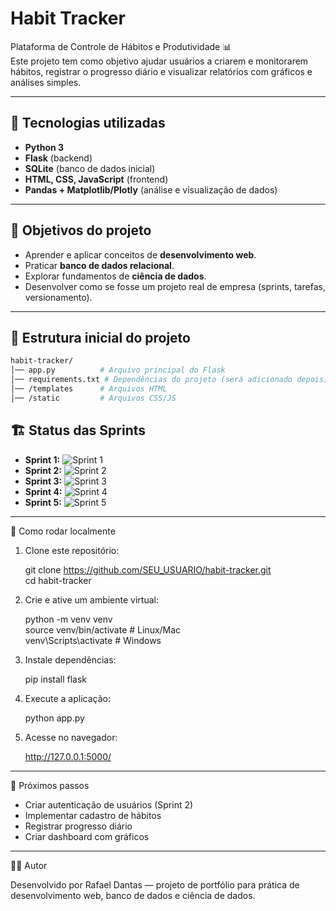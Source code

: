 # Habit Tracker

Plataforma de Controle de Hábitos e Produtividade 📊  
Este projeto tem como objetivo ajudar usuários a criarem e monitorarem hábitos, registrar o progresso diário e visualizar relatórios com gráficos e análises simples.  

---

## 🚀 Tecnologias utilizadas
- **Python 3**  
- **Flask** (backend)  
- **SQLite** (banco de dados inicial)  
- **HTML, CSS, JavaScript** (frontend)  
- **Pandas + Matplotlib/Plotly** (análise e visualização de dados)  

---

## 🎯 Objetivos do projeto
- Aprender e aplicar conceitos de **desenvolvimento web**.  
- Praticar **banco de dados relacional**.  
- Explorar fundamentos de **ciência de dados**.  
- Desenvolver como se fosse um projeto real de empresa (sprints, tarefas, versionamento).  

---

## 📂 Estrutura inicial do projeto
```bash
habit-tracker/
│── app.py          # Arquivo principal do Flask
│── requirements.txt # Dependências do projeto (será adicionado depois)
│── /templates      # Arquivos HTML
│── /static         # Arquivos CSS/JS
```

## 🏗 Status das Sprints

- **Sprint 1:** ![Sprint 1](https://img.shields.io/badge/Sprint%201-Concluída-brightgreen)
- **Sprint 2:** ![Sprint 2](https://img.shields.io/badge/Sprint%202-Em%20Andamento-yellow)
- **Sprint 3:** ![Sprint 3](https://img.shields.io/badge/Sprint%203-To%20Do-lightgrey)
- **Sprint 4:** ![Sprint 4](https://img.shields.io/badge/Sprint%204-To%20Do-lightgrey)
- **Sprint 5:** ![Sprint 5](https://img.shields.io/badge/Sprint%205-To%20Do-lightgrey)


---

📝 Como rodar localmente

1. Clone este repositório:
   
   git clone https://github.com/SEU_USUARIO/habit-tracker.git <br>
   cd habit-tracker <br>

3. Crie e ative um ambiente virtual:

   python -m venv venv <br>
   source venv/bin/activate    # Linux/Mac <br>
   venv\Scripts\activate       # Windows<br>

3. Instale dependências:

   pip install flask

4. Execute a aplicação:

   python app.py

5. Acesse no navegador:

   http://127.0.0.1:5000/

---

📌 Próximos passos

- Criar autenticação de usuários (Sprint 2)
- Implementar cadastro de hábitos
- Registrar progresso diário
- Criar dashboard com gráficos

---

👨‍💻 Autor

Desenvolvido por Rafael Dantas — projeto de portfólio para prática de desenvolvimento web, banco de dados e ciência de dados.



   



